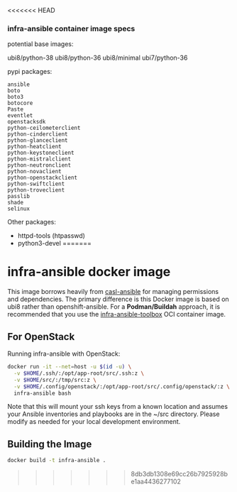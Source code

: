 <<<<<<< HEAD
### infra-ansible container image specs

potential base images:

ubi8/python-38
ubi8/python-36
ubi8/minimal
ubi7/python-36

pypi packages:

```
ansible
boto
boto3
botocore
Paste
eventlet
openstacksdk
python-ceilometerclient
python-cinderclient
python-glanceclient
python-heatclient
python-keystoneclient
python-mistralclient
python-neutronclient
python-novaclient
python-openstackclient
python-swiftclient
python-troveclient
passlib
shade
selinux
```

Other packages:

- httpd-tools (htpasswd)
- python3-devel
=======
# infra-ansible docker image

This image borrows heavily from [casl-ansible](https://github.com/redhat-cop/casl-ansible/blob/master/images/casl-ansible/README.md) for managing permissions and dependencies. The primary difference is this Docker image is based on ubi8 rather than openshift-ansible. For a **Podman/Buildah** approach, it is recommended that you use the [infra-ansible-toolbox](../infra-ansible-toolbox) OCI container image.

## For OpenStack

Running infra-ansible with OpenStack:

```bash
docker run -it --net=host -u $(id -u) \
  -v $HOME/.ssh/:/opt/app-root/src/.ssh:z \
  -v $HOME/src/:/tmp/src:z \
  -v $HOME/.config/openstack/:/opt/app-root/src/.config/openstack/:z \
  infra-ansible bash
```

Note that this will mount your ssh keys from a known location and assumes your Ansible inventories and playbooks are in the ~/src directory. Please modify as needed for your local development environment.

## Building the Image

```bash
docker build -t infra-ansible .
```

>>>>>>> 8db3db1308e69cc26b7925928be1aa4436277102

